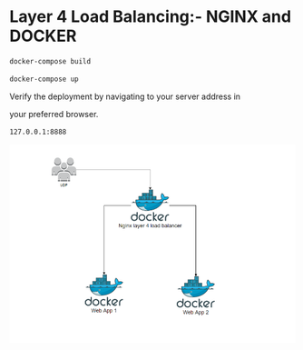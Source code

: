 # Layer 4 Load Balancing:- NGINX and DOCKER

```sh
docker-compose build
```
```sh
docker-compose up
```

Verify the deployment by navigating to your server address in

your preferred browser.

```sh
127.0.0.1:8888
```

![Screenshot](layer-4-load-balancer.png)